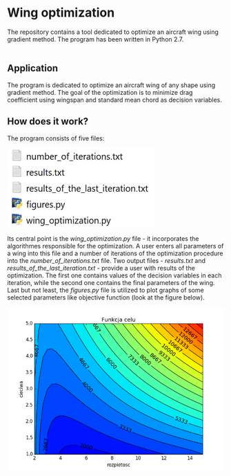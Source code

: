 # Wing optimization
The repository contains a tool dedicated to optimize an aircraft wing using gradient method. The program has been written in Python 2.7.
<br><br>

## Application
The program is dedicated to optimize an aircraft wing of any shape using gradient method. The goal of the optimization is to minimize drag coefficient using wingspan and standard mean chord as decision variables.

## How does it work?
The program consists of five files:

![Figure 1](https://github.com/MyProjectsMK/Wing_optimization/blob/master/README_figure1.jpg)

Its central point is the *wing_optimization.py* file - it incorporates the algorithmes responsible for the optimization. A user enters all parameters of a wing into this file and a number of iterations of the optimization procedure into the *number_of_iterations.txt* file. Two output files - *results.txt* and *results_of_the_last_iteration.txt* - provide a user with results of the optimization. The first one contains values of the decision variables in each iteration, while the second one contains the final parameters of the wing. Last but not least, the *figures.py* file is utilized to plot graphs of some selected parameters like objective function (look at the figure below).

![Figure 2](https://github.com/MyProjectsMK/Wing_optimization/blob/master/README_figure2.png)

